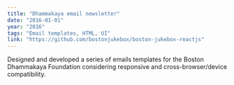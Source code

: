```yaml
---
title: "Dhammakaya email newsletter"
date: "2016-01-01"
year: "2016"
tags: "Email templates, HTML, UI"
link: "https://github.com/bostonjukebox/boston-jukebox-reactjs"
---
```


Designed and developed a series of emails templates for the Boston Dhammakaya Foundation considering responsive and cross-browser/device compatibility.
